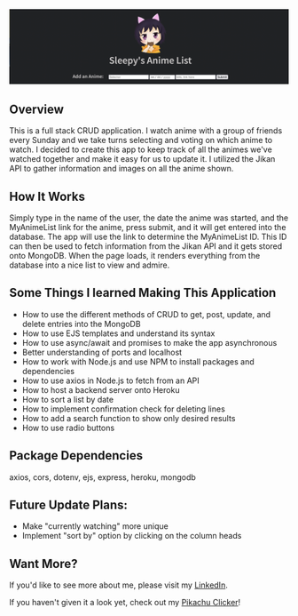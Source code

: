   <img src = "public/images/sleepyanime-img.png">
  
  <h2>Overview</h2>
  
  This is a full stack CRUD application. I watch anime with a group of friends every Sunday and we take turns selecting and voting on which anime to watch. I decided to create this app to keep track of all the animes we've watched together and make it easy for us to update it. I utilized the Jikan API to gather information and images on all the anime shown.
  
  <h2>How It Works</h2>
 Simply type in the name of the user, the date the anime was started, and the MyAnimeList link for the anime, press submit, and it will get entered into the database. The app will use the link to determine the MyAnimeList ID. This ID can then be used to fetch information from the Jikan API and it gets stored onto MongoDB. When the page loads, it renders everything from the database into a nice list to view and admire.
 
 
  <h2>Some Things I learned Making This Application</h2>
  
  <ul>
    <li>How to use the different methods of CRUD to get, post, update, and delete entries into the MongoDB</li>
    <li>How to use EJS templates and understand its syntax</li>
    <li>How to use async/await and promises to make the app asynchronous</li>
    <li>Better understanding of ports and localhost</li>
    <li>How to work with Node.js and use NPM to install packages and dependencies</li>
    <li>How to use axios in Node.js to fetch from an API</li>
    <li>How to host a backend server onto Heroku</li>
    <li>How to sort a list by date</li>
    <li>How to implement confirmation check for deleting lines</li>
    <li>How to add a search function to show only desired results</li>
    <li>How to use radio buttons</li>
   </ul>

<h2>Package Dependencies</h2>
axios, cors, dotenv, ejs, express, heroku, mongodb

<h2>Future Update Plans:</h2>
    <ul>
        <li>Make "currently watching" more unique</li>
        <li>Implement "sort by" option by clicking on the column heads</li>
    </ul>


<h2>Want More?</h2>
If you'd like to see more about me, please visit my <a href="https://www.linkedin.com/in/icyparkinson/">LinkedIn</a>.

If you haven't given it a look yet, check out my <a href="https://pikaclicker.netlify.app/">Pikachu Clicker</a>!
    
